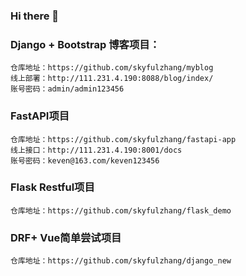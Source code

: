 ### Hi there 👋

### Django + Bootstrap 博客项目：
```
仓库地址：https://github.com/skyfulzhang/myblog
线上部署：http://111.231.4.190:8088/blog/index/
账号密码：admin/admin123456
```


### FastAPI项目
```
仓库地址：https://github.com/skyfulzhang/fastapi-app
线上接口：http://111.231.4.190:8001/docs
账号密码：keven@163.com/keven123456
```

### Flask Restful项目
```
仓库地址：https://github.com/skyfulzhang/flask_demo
```

### DRF+ Vue简单尝试项目
```
仓库地址：https://github.com/skyfulzhang/django_new
```

